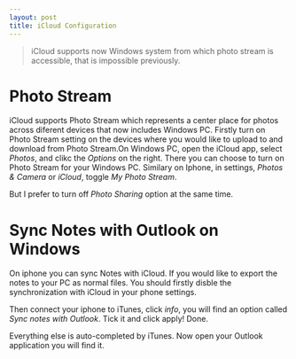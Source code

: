 ```yaml
---
layout: post
title: iCloud Configuration
---
```


>iCloud supports now Windows system from which photo stream is accessible, that is impossible previously.

# Photo Stream

iCloud supports Photo Stream which represents a center place for photos across diferent devices that now includes Windows PC. Firstly turn on Photo Stream setting on the devices where you would like to upload to and download from Photo Stream.On Windows PC, open the iCloud app, select *Photos*, and clikc the *Options* on the right. There you can choose to turn on Photo Stream for your Windows PC. Similary on Iphone, in settings, *Photos & Camera* or *iCloud*, toggle *My Photo Stream*.

But I prefer to turn off *Photo Sharing* option at the same time.

# Sync Notes with Outlook on Windows

On iphone you can sync Notes with iCloud. If you would like to export the notes to your PC as normal files. You should firstly disble the synchronization with iCloud in your phone settings.

Then connect your iphone to iTunes, click *info*, you will find an option called *Sync notes with Outlook*. Tick it and click apply! Done.

Everything else is auto-completed by iTunes. Now open your Outlook application you will find it.
